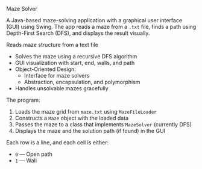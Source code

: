  Maze Solver

A Java-based maze-solving application with a graphical user interface (GUI) using Swing. The app reads a maze from a `.txt` file, finds a path using Depth-First Search (DFS), and displays the result visually.


Reads maze structure from a text file
- Solves the maze using a recursive DFS algorithm
- GUI visualization with start, end, walls, and path
- Object-Oriented Design:
  - Interface for maze solvers
  - Abstraction, encapsulation, and polymorphism
- Handles unsolvable mazes gracefully

The program:
1. Loads the maze grid from `maze.txt` using `MazeFileLoader`
2. Constructs a `Maze` object with the loaded data
3. Passes the maze to a class that implements `MazeSolver` (currently DFS)
4. Displays the maze and the solution path (if found) in the GUI

Each row is a line, and each cell is either:
- `0` — Open path
- `1` — Wall
